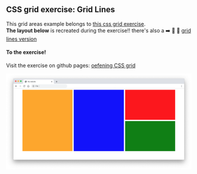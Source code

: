 ## CSS grid exercise: Grid Lines

This grid areas example belongs to [this css grid exercise](https://davidvandenbor.github.io/playgrounds/oefening-css-grid/index.html).  
**The layout below** is recreated during the exercise!! there's also a :arrow_right: 🔗 :link: [grid lines version](https://github.com/davidvandenbor/css-grid-lines)

#### To the exercise!

Visit the exercise on github pages: [oefening CSS grid](https://davidvandenbor.github.io/playgrounds/oefening-css-grid/index.html)

![](grid-exercise.png)
